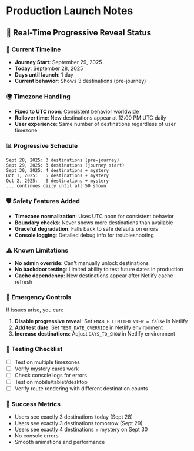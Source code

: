 # Production Launch Notes

## 🚀 Real-Time Progressive Reveal Status

### 📅 Current Timeline
- **Journey Start**: September 29, 2025
- **Today**: September 28, 2025
- **Days until launch**: 1 day
- **Current behavior**: Shows 3 destinations (pre-journey)

### 🌍 Timezone Handling
- **Fixed to UTC noon**: Consistent behavior worldwide
- **Rollover time**: New destinations appear at 12:00 PM UTC daily
- **User experience**: Same number of destinations regardless of user timezone

### 📊 Progressive Schedule
```
Sept 28, 2025: 3 destinations (pre-journey)
Sept 29, 2025: 3 destinations (journey start)
Sept 30, 2025: 4 destinations + mystery
Oct 1, 2025:   5 destinations + mystery
Oct 2, 2025:   6 destinations + mystery
... continues daily until all 50 shown
```

### 🛡️ Safety Features Added
- **Timezone normalization**: Uses UTC noon for consistent behavior
- **Boundary checks**: Never shows more destinations than available
- **Graceful degradation**: Falls back to safe defaults on errors
- **Console logging**: Detailed debug info for troubleshooting

### ⚠️ Known Limitations
- **No admin override**: Can't manually unlock destinations
- **No backdoor testing**: Limited ability to test future dates in production
- **Cache dependency**: New destinations appear after Netlify cache refresh

### 🔧 Emergency Controls
If issues arise, you can:
1. **Disable progressive reveal**: Set `ENABLE_LIMITED_VIEW = false` in Netlify
2. **Add test date**: Set `TEST_DATE_OVERRIDE` in Netlify environment
3. **Increase destinations**: Adjust `DAYS_TO_SHOW` in Netlify environment

### 📱 Testing Checklist
- [ ] Test on multiple timezones
- [ ] Verify mystery cards work
- [ ] Check console logs for errors
- [ ] Test on mobile/tablet/desktop
- [ ] Verify route rendering with different destination counts

### 🎯 Success Metrics
- Users see exactly 3 destinations today (Sept 28)
- Users see exactly 3 destinations tomorrow (Sept 29)
- Users see exactly 4 destinations + mystery on Sept 30
- No console errors
- Smooth animations and performance